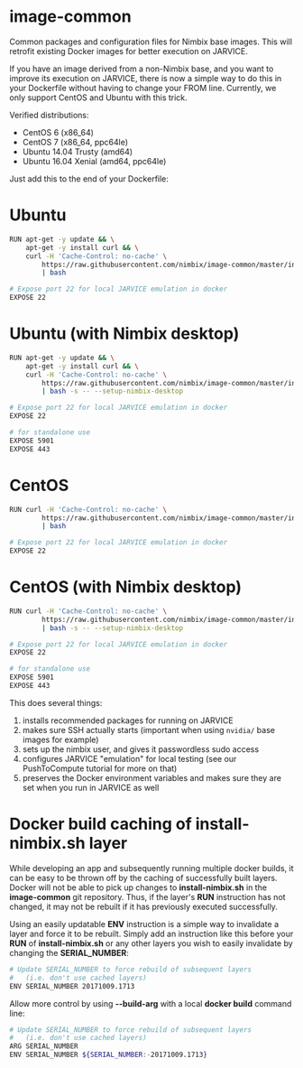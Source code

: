 # image-common
Common packages and configuration files for Nimbix base images. This will
retrofit existing Docker images for better execution on JARVICE.

If you have an image derived from a non-Nimbix base, and you want to improve
its execution on JARVICE, there is now a simple way to do this in your
Dockerfile without having to change your FROM line.  Currently, we only
support CentOS and Ubuntu with this trick.

Verified distributions:
* CentOS 6 (x86_64)
* CentOS 7 (x86_64, ppc64le)
* Ubuntu 14.04 Trusty (amd64)
* Ubuntu 16.04 Xenial (amd64, ppc64le)

Just add this to the end of your Dockerfile:

# Ubuntu
```bash
RUN apt-get -y update && \
    apt-get -y install curl && \
    curl -H 'Cache-Control: no-cache' \
        https://raw.githubusercontent.com/nimbix/image-common/master/install-nimbix.sh \
        | bash

# Expose port 22 for local JARVICE emulation in docker
EXPOSE 22
```

# Ubuntu (with Nimbix desktop)
```bash
RUN apt-get -y update && \
    apt-get -y install curl && \
    curl -H 'Cache-Control: no-cache' \
        https://raw.githubusercontent.com/nimbix/image-common/master/install-nimbix.sh \
        | bash -s -- --setup-nimbix-desktop

# Expose port 22 for local JARVICE emulation in docker
EXPOSE 22

# for standalone use
EXPOSE 5901
EXPOSE 443
```

# CentOS
```bash
RUN curl -H 'Cache-Control: no-cache' \
        https://raw.githubusercontent.com/nimbix/image-common/master/install-nimbix.sh \
        | bash

# Expose port 22 for local JARVICE emulation in docker
EXPOSE 22
```

# CentOS (with Nimbix desktop)
```bash
RUN curl -H 'Cache-Control: no-cache' \
        https://raw.githubusercontent.com/nimbix/image-common/master/install-nimbix.sh \
        | bash -s -- --setup-nimbix-desktop

# Expose port 22 for local JARVICE emulation in docker
EXPOSE 22

# for standalone use
EXPOSE 5901
EXPOSE 443
```

This does several things:
 1. installs recommended packages for running on JARVICE
 2. makes sure SSH actually starts (important when using `nvidia/` base images for example)
 3. sets up the nimbix user, and gives it passwordless sudo access
 4. configures JARVICE "emulation" for local testing (see our PushToCompute tutorial for more on that)
 5. preserves the Docker environment variables and makes sure they are set when you run in JARVICE as well

# Docker build caching of **install-nimbix.sh** layer

While developing an app and subsequently running multiple docker builds, it
can be easy to be thrown off by the caching of successfully built layers.
Docker will not be able to pick up changes to **install-nimbix.sh** in the
**image-common** git repository.  Thus, if the layer's **RUN** instruction has
not changed, it may not be rebuilt if it has previously executed successfully.

Using an easily updatable **ENV** instruction is a simple way to invalidate
a layer and force it to be rebuilt.  Simply add an instruction like this
before your **RUN** of **install-nimbix.sh** or any other layers
you wish to easily invalidate by changing the **SERIAL_NUMBER**:
```bash
# Update SERIAL_NUMBER to force rebuild of subsequent layers
#   (i.e. don't use cached layers)
ENV SERIAL_NUMBER 20171009.1713
```

Allow more control by using **--build-arg** with a local **docker build**
command line:
```bash
# Update SERIAL_NUMBER to force rebuild of subsequent layers
#   (i.e. don't use cached layers)
ARG SERIAL_NUMBER
ENV SERIAL_NUMBER ${SERIAL_NUMBER:-20171009.1713}
```

